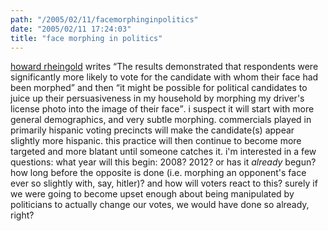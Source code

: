 ```yaml
---
path: "/2005/02/11/facemorphinginpolitics" 
date: "2005/02/11 17:24:03" 
title: "face morphing in politics" 
---
```

<a href="http://www.smartmobs.com/archive/2005/02/11/morphing_faces.html">howard rheingold</a> writes <q>The results demonstrated that respondents were significantly more likely to vote for the candidate with whom their face had been morphed</q> and then <q>it might be possible for political candidates to juice up their persuasiveness in my household by morphing my driver's license photo into the image of their face</q>. i suspect it will start with more general demographics, and very subtle morphing. commercials played in primarily hispanic voting precincts will make the candidate(s) appear slightly more hispanic. this practice will then continue to become more targeted and more blatant until someone catches it. i'm interested in a few questions: what year will this begin: 2008? 2012? or has it *already* begun? how long before the opposite is done (i.e. morphing an opponent's face ever so slightly with, say, hitler)? and how will voters react to this? surely if we were going to become upset enough about being manipulated by politicians to actually change our votes, we would have done so already, right?